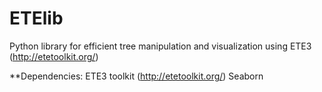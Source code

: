 # ETElib
Python library for efficient tree manipulation and visualization using ETE3 (http://etetoolkit.org/)

**Dependencies:
ETE3 toolkit (http://etetoolkit.org/)
Seaborn
